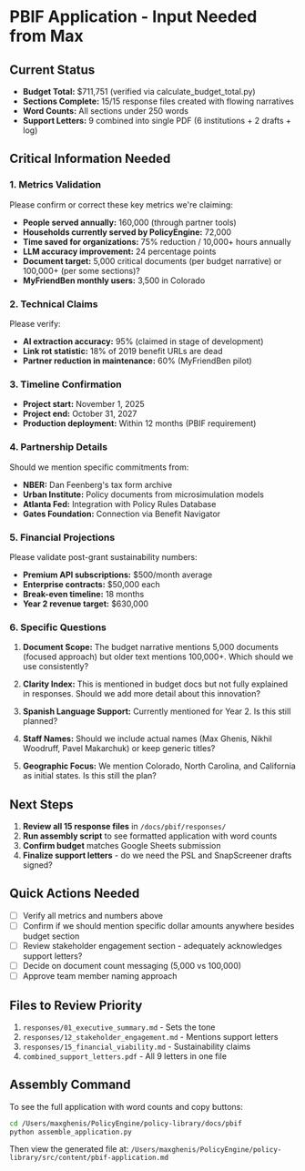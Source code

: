 # PBIF Application - Input Needed from Max

## Current Status
- **Budget Total:** $711,751 (verified via calculate_budget_total.py)
- **Sections Complete:** 15/15 response files created with flowing narratives
- **Word Counts:** All sections under 250 words
- **Support Letters:** 9 combined into single PDF (6 institutions + 2 drafts + log)

## Critical Information Needed

### 1. Metrics Validation
Please confirm or correct these key metrics we're claiming:
- **People served annually:** 160,000 (through partner tools)
- **Households currently served by PolicyEngine:** 72,000
- **Time saved for organizations:** 75% reduction / 10,000+ hours annually
- **LLM accuracy improvement:** 24 percentage points
- **Document target:** 5,000 critical documents (per budget narrative) or 100,000+ (per some sections)?
- **MyFriendBen monthly users:** 3,500 in Colorado

### 2. Technical Claims
Please verify:
- **AI extraction accuracy:** 95% (claimed in stage of development)
- **Link rot statistic:** 18% of 2019 benefit URLs are dead
- **Partner reduction in maintenance:** 60% (MyFriendBen pilot)

### 3. Timeline Confirmation
- **Project start:** November 1, 2025
- **Project end:** October 31, 2027
- **Production deployment:** Within 12 months (PBIF requirement)

### 4. Partnership Details
Should we mention specific commitments from:
- **NBER:** Dan Feenberg's tax form archive
- **Urban Institute:** Policy documents from microsimulation models
- **Atlanta Fed:** Integration with Policy Rules Database
- **Gates Foundation:** Connection via Benefit Navigator

### 5. Financial Projections
Please validate post-grant sustainability numbers:
- **Premium API subscriptions:** $500/month average
- **Enterprise contracts:** $50,000 each
- **Break-even timeline:** 18 months
- **Year 2 revenue target:** $630,000

### 6. Specific Questions

1. **Document Scope:** The budget narrative mentions 5,000 documents (focused approach) but older text mentions 100,000+. Which should we use consistently?

2. **Clarity Index:** This is mentioned in budget docs but not fully explained in responses. Should we add more detail about this innovation?

3. **Spanish Language Support:** Currently mentioned for Year 2. Is this still planned?

4. **Staff Names:** Should we include actual names (Max Ghenis, Nikhil Woodruff, Pavel Makarchuk) or keep generic titles?

5. **Geographic Focus:** We mention Colorado, North Carolina, and California as initial states. Is this still the plan?

## Next Steps

1. **Review all 15 response files** in `/docs/pbif/responses/`
2. **Run assembly script** to see formatted application with word counts
3. **Confirm budget** matches Google Sheets submission
4. **Finalize support letters** - do we need the PSL and SnapScreener drafts signed?

## Quick Actions Needed

- [ ] Verify all metrics and numbers above
- [ ] Confirm if we should mention specific dollar amounts anywhere besides budget section
- [ ] Review stakeholder engagement section - adequately acknowledges support letters?
- [ ] Decide on document count messaging (5,000 vs 100,000)
- [ ] Approve team member naming approach

## Files to Review Priority

1. `responses/01_executive_summary.md` - Sets the tone
2. `responses/12_stakeholder_engagement.md` - Mentions support letters
3. `responses/15_financial_viability.md` - Sustainability claims
4. `combined_support_letters.pdf` - All 9 letters in one file

## Assembly Command
To see the full application with word counts and copy buttons:
```bash
cd /Users/maxghenis/PolicyEngine/policy-library/docs/pbif
python assemble_application.py
```

Then view the generated file at:
`/Users/maxghenis/PolicyEngine/policy-library/src/content/pbif-application.md`